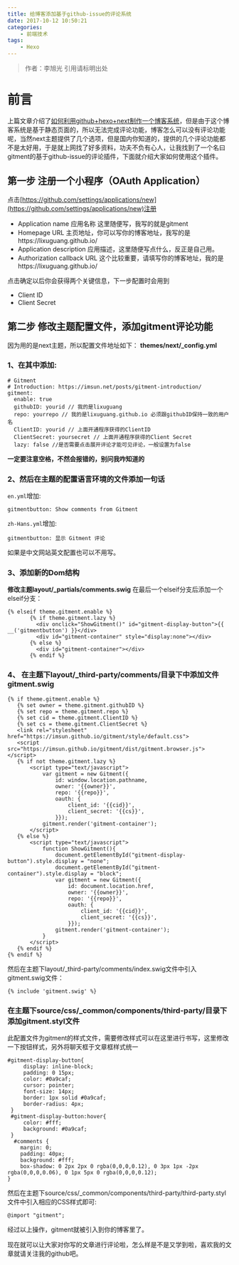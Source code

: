 ```yaml
---
title: 给博客添加基于github-issue的评论系统
date: 2017-10-12 10:50:21
categories: 
	- 前端技术
tags: 
	- Hexo
---
```

> 作者：李旭光
> 引用请标明出处


# 前言
上篇文章介绍了[如何利用github+hexo+next制作一个博客系统](https://lixuguang.github.io/2017/10/11/use-GitHub-Hexo-Next-make-blog/)，但是由于这个博客系统是基于静态页面的，所以无法完成评论功能，博客怎么可以没有评论功能呢，当然next主题提供了几个选项，但是国内你知道的，提供的几个评论功能都不是太好用，于是就上网找了好多资料，功夫不负有心人，让我找到了一个名曰gitment的基于github-issue的评论插件，下面就介绍大家如何使用这个插件。
<!-- more -->
## 第一步 注册一个小程序（OAuth Application）
点击[https://github.com/settings/applications/new](https://github.com/settings/applications/new)注册
- Application name 应用名称 这里随便写，我写的就是gitment
- Homepage URL 主页地址，你可以写你的博客地址，我写的是https://lixuguang.github.io/
- Application description 应用描述，这里随便写点什么，反正是自己用。
- Authorization callback URL 这个比较重要，请填写你的博客地址，我的是https://lixuguang.github.io/

点击确定以后你会获得两个关键信息，下一步配置时会用到
- Client ID
- Client Secret

## 第二步 修改主题配置文件，添加gitment评论功能
因为用的是next主题，所以配置文件地址如下：
**themes/next/_config.yml**

### 1、在其中添加:


```
# Gitment
# Introduction: https://imsun.net/posts/gitment-introduction/
gitment:
  enable: true
  githubID: yourid // 我的是lixuguang
  repo: yourrepo // 我的是lixuguang.github.io 必须跟githubID保持一致的用户名
  ClientID: yourid // 上面开通程序获得的ClientID
  ClientSecret: yoursecret // 上面开通程序获得的Client Secret
  lazy: false //是否需要点击展开评论才能可见评论，一般设置为false
```
**一定要注意空格，不然会报错的，别问我咋知道的**

### 2、然后在主题的配置语言环境的文件添加一句话
`en.yml`增加:

```
gitmentbutton: Show comments from Gitment
```

`zh-Hans.yml`增加:


```
gitmentbutton: 显示 Gitment 评论
```
如果是中文网站英文配置也可以不用写。
### 3、添加新的Dom结构
**修改主题layout/_partials/comments.swig**
在最后一个elseif分支后添加一个elseif分支：

```
{% elseif theme.gitment.enable %}
       {% if theme.gitment.lazy %}
         <div onclick="ShowGitment()" id="gitment-display-button">{{  __('gitmentbutton') }}</div>
         <div id="gitment-container" style="display:none"></div>
       {% else %}
         <div id="gitment-container"></div>
       {% endif %}
```
### 4、 在主题下layout/_third-party/comments/目录下中添加文件gitment.swig


```
{% if theme.gitment.enable %}
   {% set owner = theme.gitment.githubID %}
   {% set repo = theme.gitment.repo %}
   {% set cid = theme.gitment.ClientID %}
   {% set cs = theme.gitment.ClientSecret %}
   <link rel="stylesheet" href="https://imsun.github.io/gitment/style/default.css">
   <script src="https://imsun.github.io/gitment/dist/gitment.browser.js"></script>
   {% if not theme.gitment.lazy %}
       <script type="text/javascript">
           var gitment = new Gitment({
               id: window.location.pathname, 
               owner: '{{owner}}',
               repo: '{{repo}}',
               oauth: {
                   client_id: '{{cid}}',
                   client_secret: '{{cs}}',
               }});
           gitment.render('gitment-container');
       </script>
   {% else %}
       <script type="text/javascript">
           function ShowGitment(){
               document.getElementById("gitment-display-button").style.display = "none";
               document.getElementById("gitment-container").style.display = "block";
               var gitment = new Gitment({
                   id: document.location.href, 
                   owner: '{{owner}}',
                   repo: '{{repo}}',
                   oauth: {
                       client_id: '{{cid}}',
                       client_secret: '{{cs}}',
                   }});
               gitment.render('gitment-container');
           }
       </script>
   {% endif %}
{% endif %}
```
然后在主题下layout/_third-party/comments/index.swig文件中引入gitment.swig文件：

```
{% include 'gitment.swig' %}
```
### 在主题下source/css/_common/components/third-party/目录下添加gitment.styl文件
此配置文件为gitment的样式文件，需要修改样式可以在这里进行书写，这里修改一下按钮样式，另外将聊天框于文章框样式统一

```
#gitment-display-button{
     display: inline-block;
     padding: 0 15px;
     color: #0a9caf;
     cursor: pointer;
     font-size: 14px;
     border: 1px solid #0a9caf;
     border-radius: 4px;
 }
 #gitment-display-button:hover{
     color: #fff;
     background: #0a9caf;
 }
  #comments {
    margin: 0;
    padding: 40px;
    background: #fff;
    box-shadow: 0 2px 2px 0 rgba(0,0,0,0.12), 0 3px 1px -2px rgba(0,0,0,0.06), 0 1px 5px 0 rgba(0,0,0,0.12);
}
```
然后在主题下source/css/_common/components/third-party/third-party.styl文件中引入相应的CSS样式即可:

```
@import "gitment";
```
经过以上操作，gitment就被引入到你的博客里了。

现在就可以让大家对你写的文章进行评论啦，怎么样是不是又学到啦，喜欢我的文章就请关注我的github吧。